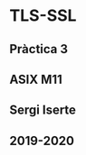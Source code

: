 # TLS-SSL
## Pràctica 3
## ASIX M11 
## Sergi Iserte
## 2019-2020                                                               
